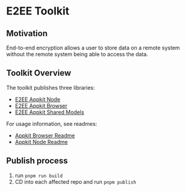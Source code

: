 # E2EE Toolkit

## Motivation

End-to-end encryption allows a user to store data on a remote system without the remote system being able to access the data.

## Toolkit Overview

The toolkit publishes three libraries: 

- [E2EE Appkit Node](https://www.npmjs.com/package/@cyphercider/e2ee-appkit-node)
- [E2EE Appkit Browser](https://www.npmjs.com/package/@cyphercider/e2ee-appkit-browser)
- [E2EE Appkit Shared Models](https://www.npmjs.com/package/@cyphercider/e2ee-appkit-shared-models)


For usage information, see readmes:

- [Appkit Browser Readme](./packages/e2ee-appkit-browser/README.md)
- [Appkit Node Readme](./packages/e2ee-appkit-node/README.md)

## Publish process

1. run `pnpm run build`
2. CD into each affected repo and run `pnpm publish`


